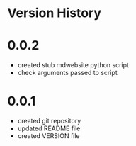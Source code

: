 # Version History

# 0.0.2

* created stub mdwebsite python script
* check arguments passed to script

# 0.0.1

* created git repository
* updated README file
* created VERSION file
